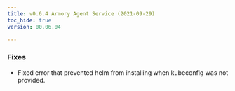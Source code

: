 ```yaml
---
title: v0.6.4 Armory Agent Service (2021-09-29)
toc_hide: true
version: 00.06.04

---
```


### Fixes

- Fixed error that prevented helm from installing when kubeconfig was not provided.

